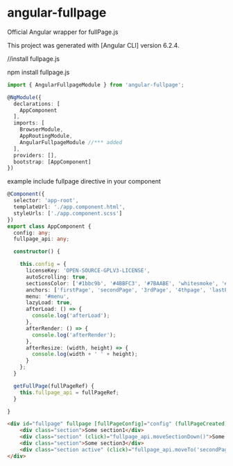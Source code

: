 # angular-fullpage
Official Angular wrapper for fullPage.js

This project was generated with [Angular CLI] version 6.2.4.


//install fullpage.js

npm install fullpage.js


```typescript
import { AngularFullpageModule } from 'angular-fullpage';

@NgModule({
  declarations: [
    AppComponent
  ],
  imports: [
    BrowserModule,
    AppRoutingModule,
    AngularFullpageModule //*** added
  ],
  providers: [],
  bootstrap: [AppComponent]
})
```

example include fullpage directive in your component

```typescript
@Component({
  selector: 'app-root',
  templateUrl: './app.component.html',
  styleUrls: ['./app.component.scss']
})
export class AppComponent {
  config: any;
  fullpage_api: any;

  constructor() {

    this.config = {
      licenseKey: 'OPEN-SOURCE-GPLV3-LICENSE',
      autoScrolling: true,
      sectionsColor: ['#1bbc9b', '#4BBFC3', '#7BAABE', 'whitesmoke', '#ccddff'],
      anchors: ['firstPage', 'secondPage', '3rdPage', '4thpage', 'lastPage'],
      menu: '#menu',
      lazyLoad: true,
      afterLoad: () => {
        console.log('afterLoad');
      },
      afterRender: () => {
        console.log('afterRender');
      },
      afterResize: (width, height) => {
        console.log(width + ' ' + height);
      }
    };
  }

  getFullPage(fullPageRef) {
    this.fullpage_api = fullPageRef;
  }

}
```

```html
<div id="fullpage" fullpage [fullPageConfig]="config" (fullPageCreated)="getFullPage($event)">
    <div class="section">Some section1</div>
	<div class="section" (click)="fullpage_api.moveSectionDown()">Some section2</div>
	<div class="section">Some section3</div>
	<div class="section active" (click)="fullpage_api.moveTo('secondPage', 2)">Some section4</div>
</div>
```